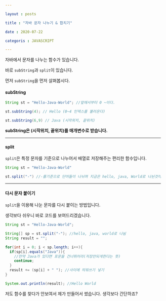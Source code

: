 ```yaml
---

layout : posts

title : "자바 문자 나누기 & 합치기"

date : 2020-07-22

categoris : JAVASCRIPT

---
```


자바에서 문자를 나누는 함수가 있습니다.

바로 `subString`과 `split`이 있습니다.

먼저 `subString`을 먼저 살펴봅시다.

<h4>subString</h4>

```java
String st = "Hello-Java-World"; //앞에서부터 0 ~이다.

st.subString(4); // Hello (0~4 인덱스를 불러온다)

st.subString(6,9) // Java (시작위치, 끝위치)
```

**subString은 (시작위치, 끝위치)를 매개변수로 받습니다.**

<hr>

<h4>split</h4>

`split`은 특정 문자를 기준으로 나누어서 배열로 저장해주는 편리한 함수입니다.

```java
String st = "Hello-Java-World"

st.split("-") //-를기준으로 단어들이 나뉘며 지금은 hello, java, World로 나뉜것이다.
```

<hr>

<h4>다시 문자 붙이기</h4>

`split`을 이용해 나눈 문자를 다시 붙이는 방법입니다.

생각보다 쉬우니 바로 코드를 보여드리겠습니다.

```java
String st = "Hello-Java-World";

String[] sp = st.split("-"); //hello, java, world로 나뉨
String result = "";

for(int i = 0; i < sp.length; i++){
  if(sp[i].equals("Java")){
    //만약 Java가 있다면 포문을 건너뛰어라(저장안되게한다는 뜻)
    continue;
  }
  result += (sp[i] + " "); //사이에 띄워쓰기 넣기
}

System.out.println(result); //Hello World
```

저도 함수를 찾다가 안보여서 제가 만들어서 썼습니다.
생각보다 간단하죠?
